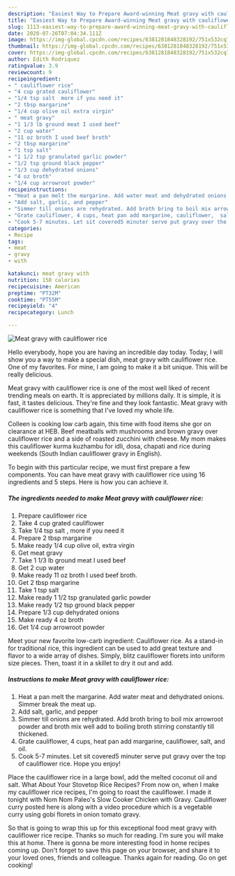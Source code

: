 ```yaml
---
description: "Easiest Way to Prepare Award-winning Meat gravy with cauliflower rice"
title: "Easiest Way to Prepare Award-winning Meat gravy with cauliflower rice"
slug: 1113-easiest-way-to-prepare-award-winning-meat-gravy-with-cauliflower-rice
date: 2020-07-26T07:04:34.111Z
image: https://img-global.cpcdn.com/recipes/6381281848328192/751x532cq70/meat-gravy-with-cauliflower-rice-recipe-main-photo.jpg
thumbnail: https://img-global.cpcdn.com/recipes/6381281848328192/751x532cq70/meat-gravy-with-cauliflower-rice-recipe-main-photo.jpg
cover: https://img-global.cpcdn.com/recipes/6381281848328192/751x532cq70/meat-gravy-with-cauliflower-rice-recipe-main-photo.jpg
author: Edith Rodriquez
ratingvalue: 3.9
reviewcount: 9
recipeingredient:
- " cauliflower rice"
- "4 cup grated cauliflower"
- "1/4 tsp salt  more if you need it"
- "2 tbsp margarine"
- "1/4 cup olive oil extra virgin"
- " meat gravy"
- "1 1/3 lb ground meat I used beef"
- "2 cup water"
- "11 oz broth I used beef broth"
- "2 tbsp margarine"
- "1 tsp salt"
- "1 1/2 tsp granulated garlic powder"
- "1/2 tsp ground black pepper"
- "1/3 cup dehydrated onions"
- "4 oz broth"
- "1/4 cup arrowroot powder"
recipeinstructions:
- "Heat a pan melt the margarine. Add water meat and dehydrated onions. Simmer break the meat up."
- "Add salt, garlic, and pepper"
- "Simmer till onions are rehydrated. Add broth bring to boil mix arrowroot powder and broth mix well add to boiling broth stirring constantly till thickened."
- "Grate cauliflower, 4 cups, heat pan add margarine, cauliflower,  salt, and oil."
- "Cook 5-7 minutes. Let sit covered5 minuter serve put gravy over the top of cauliflower rice. Hope you enjoy!"
categories:
- Recipe
tags:
- meat
- gravy
- with

katakunci: meat gravy with 
nutrition: 158 calories
recipecuisine: American
preptime: "PT32M"
cooktime: "PT55M"
recipeyield: "4"
recipecategory: Lunch

---
```



![Meat gravy with cauliflower rice](https://img-global.cpcdn.com/recipes/6381281848328192/751x532cq70/meat-gravy-with-cauliflower-rice-recipe-main-photo.jpg)

Hello everybody, hope you are having an incredible day today. Today, I will show you a way to make a special dish, meat gravy with cauliflower rice. One of my favorites. For mine, I am going to make it a bit unique. This will be really delicious.

Meat gravy with cauliflower rice is one of the most well liked of recent trending meals on earth. It is appreciated by millions daily. It is simple, it is fast, it tastes delicious. They're fine and they look fantastic. Meat gravy with cauliflower rice is something that I've loved my whole life.

Colleen is cooking low carb again, this time with food items she gor on clearance at HEB. Beef meatballs with mushrooms and brown gravy over cauliflower rice and a side of roasted zucchini with cheese. My mom makes this cauliflower kurma kuzhambu for idli, dosa, chapati and rice during weekends (South Indian cauliflower gravy in English).


To begin with this particular recipe, we must first prepare a few components. You can have meat gravy with cauliflower rice using 16 ingredients and 5 steps. Here is how you can achieve it.

<!--inarticleads1-->

##### The ingredients needed to make Meat gravy with cauliflower rice:

1. Prepare  cauliflower rice
1. Take 4 cup grated cauliflower
1. Take 1/4 tsp salt , more if you need it
1. Prepare 2 tbsp margarine
1. Make ready 1/4 cup olive oil, extra virgin
1. Get  meat gravy
1. Take 1 1/3 lb ground meat I used beef
1. Get 2 cup water
1. Make ready 11 oz broth I used beef broth.
1. Get 2 tbsp margarine
1. Take 1 tsp salt
1. Make ready 1 1/2 tsp granulated garlic powder
1. Make ready 1/2 tsp ground black pepper
1. Prepare 1/3 cup dehydrated onions
1. Make ready 4 oz broth
1. Get 1/4 cup arrowroot powder


Meet your new favorite low-carb ingredient: Cauliflower rice. As a stand-in for traditional rice, this ingredient can be used to add great texture and flavor to a wide array of dishes. Simply, blitz cauliflower florets into uniform size pieces. Then, toast it in a skillet to dry it out and add. 

<!--inarticleads2-->

##### Instructions to make Meat gravy with cauliflower rice:

1. Heat a pan melt the margarine. Add water meat and dehydrated onions. Simmer break the meat up.
1. Add salt, garlic, and pepper
1. Simmer till onions are rehydrated. Add broth bring to boil mix arrowroot powder and broth mix well add to boiling broth stirring constantly till thickened.
1. Grate cauliflower, 4 cups, heat pan add margarine, cauliflower,  salt, and oil.
1. Cook 5-7 minutes. Let sit covered5 minuter serve put gravy over the top of cauliflower rice. Hope you enjoy!


Place the cauliflower rice in a large bowl, add the melted coconut oil and salt. What About Your Stovetop Rice Recipes? From now on, when I make my cauliflower rice recipes, I&#39;m going to roast the cauliflower. I made it tonight with Nom Nom Paleo&#39;s Slow Cooker Chicken with Gravy. Cauliflower curry posted here is along with a video procedure which is a vegetable curry using gobi florets in onion tomato gravy. 

So that is going to wrap this up for this exceptional food meat gravy with cauliflower rice recipe. Thanks so much for reading. I'm sure you will make this at home. There is gonna be more interesting food in home recipes coming up. Don't forget to save this page on your browser, and share it to your loved ones, friends and colleague. Thanks again for reading. Go on get cooking!

